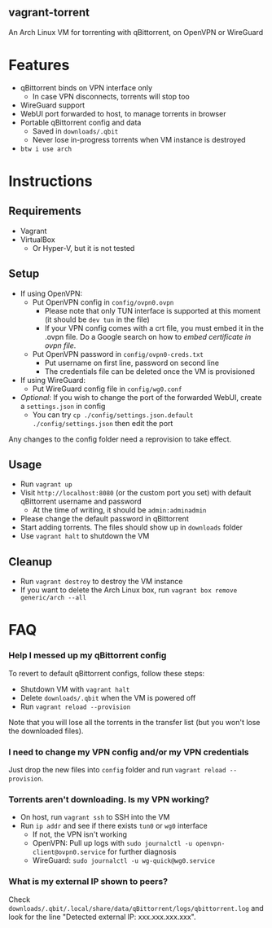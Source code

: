 vagrant-torrent
---
An Arch Linux VM for torrenting with qBittorrent, on OpenVPN or WireGuard

# Features
- qBittorrent binds on VPN interface only
  - In case VPN disconnects, torrents will stop too
- WireGuard support
- WebUI port forwarded to host, to manage torrents in browser
- Portable qBittorrent config and data
  - Saved in `downloads/.qbit`
  - Never lose in-progress torrents when VM instance is destroyed
- `btw i use arch`

# Instructions

## Requirements
- Vagrant
- VirtualBox
  - Or Hyper-V, but it is not tested

## Setup
- If using OpenVPN:
  - Put OpenVPN config in `config/ovpn0.ovpn`
    - Please note that only TUN interface is supported at this moment (it should be `dev tun` in the file)
    - If your VPN config comes with a crt file, you must embed it in the .ovpn file. Do a Google search on how to *embed certificate in ovpn file*. 
  - Put OpenVPN password in `config/ovpn0-creds.txt`
    - Put username on first line, password on second line
    - The credentials file can be deleted once the VM is provisioned
- If using WireGuard:
  - Put WireGuard config file in `config/wg0.conf`
- *Optional*: If you wish to change the port of the forwarded WebUI, create a `settings.json` in config
  - You can try `cp ./config/settings.json.default ./config/settings.json` then edit the port

Any changes to the config folder need a reprovision to take effect.

## Usage
- Run `vagrant up`
- Visit `http://localhost:8080` (or the custom port you set) with default qBittorrent username and password
  - At the time of writing, it should be `admin:adminadmin`
- Please change the default password in qBittorrent
- Start adding torrents. The files should show up in `downloads` folder
- Use `vagrant halt` to shutdown the VM

## Cleanup
- Run `vagrant destroy` to destroy the VM instance
- If you want to delete the Arch Linux box, run `vagrant box remove generic/arch --all`

# FAQ
### Help I messed up my qBittorrent config
To revert to default qBittorrent configs, follow these steps:

- Shutdown VM with `vagrant halt`
- Delete `downloads/.qbit` when the VM is powered off
- Run `vagrant reload --provision`

Note that you will lose all the torrents in the transfer list (but you won't lose the downloaded files).

### I need to change my VPN config and/or my VPN credentials
Just drop the new files into `config` folder and run `vagrant reload --provision`.

### Torrents aren't downloading. Is my VPN working?
- On host, run `vagrant ssh` to SSH into the VM
- Run `ip addr` and see if there exists `tun0` or `wg0` interface
  - If not, the VPN isn't working
  - OpenVPN: Pull up logs with `sudo journalctl -u openvpn-client@ovpn0.service` for further diagnosis
  - WireGuard: `sudo journalctl -u wg-quick@wg0.service`

### What is my external IP shown to peers?
Check `downloads/.qbit/.local/share/data/qBittorrent/logs/qbittorrent.log` and look for the line "Detected external IP: xxx.xxx.xxx.xxx".